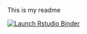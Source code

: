 This is my readme

<!-- badges: start -->
[![Launch Rstudio Binder](http://mybinder.org/badge.svg)](https://mybinder.org/v2/gh/maia-sh/arrr-binder/master?urlpath=rstudio)
<!-- badges: end -->
